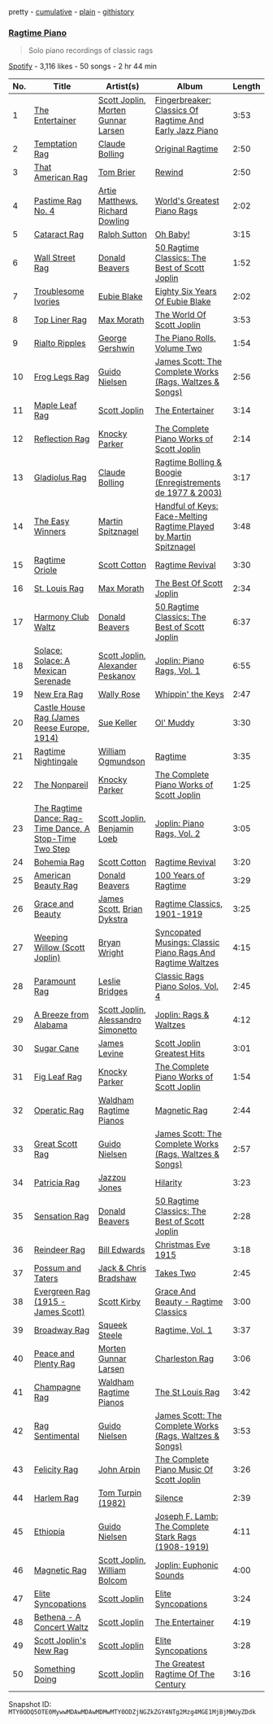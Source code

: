 pretty - [cumulative](/playlists/cumulative/37i9dQZF1DX0Qrm1eJnnVv.md) - [plain](/playlists/plain/37i9dQZF1DX0Qrm1eJnnVv) - [githistory](https://github.githistory.xyz/mackorone/spotify-playlist-archive/blob/main/playlists/plain/37i9dQZF1DX0Qrm1eJnnVv)

### [Ragtime Piano](https://open.spotify.com/playlist/37i9dQZF1DX0Qrm1eJnnVv)

> Solo piano recordings of classic rags

[Spotify](https://open.spotify.com/user/spotify) - 3,116 likes - 50 songs - 2 hr 44 min

| No. | Title | Artist(s) | Album | Length |
|---|---|---|---|---|
| 1 | [The Entertainer](https://open.spotify.com/track/6DWIm1TfM9WiCNQeLbbAsd) | [Scott Joplin](https://open.spotify.com/artist/5FgkTUuCNKDlilidPvZqOq), [Morten Gunnar Larsen](https://open.spotify.com/artist/0abhXJIOH1NqbsXLaZD2DI) | [Fingerbreaker: Classics Of Ragtime And Early Jazz Piano](https://open.spotify.com/album/3PnN5AHFAONQAXr5OEjrmJ) | 3:53 |
| 2 | [Temptation Rag](https://open.spotify.com/track/5dSayG6yo6erxGYIiZPEhN) | [Claude Bolling](https://open.spotify.com/artist/17YFYixTwkosluOZZJWhjb) | [Original Ragtime](https://open.spotify.com/album/5FySxwKiaVp9QkdP2fGQTm) | 2:50 |
| 3 | [That American Rag](https://open.spotify.com/track/1PayBvFJAeaQl6PcHRu7H0) | [Tom Brier](https://open.spotify.com/artist/1MS1jbrxtz1iQg1Gl0z7kL) | [Rewind](https://open.spotify.com/album/3c3KuxBqiBX4fmHYV7sit5) | 2:50 |
| 4 | [Pastime Rag No\. 4](https://open.spotify.com/track/62KHXPpRjwi3HPPOO2MmHG) | [Artie Matthews](https://open.spotify.com/artist/2KIguemK1D0eYCp8ZNMlIL), [Richard Dowling](https://open.spotify.com/artist/7JWgPh8XaVXPsaqbSyOL77) | [World's Greatest Piano Rags](https://open.spotify.com/album/0wVhPHbbIBmNKVbQdvI9tQ) | 2:02 |
| 5 | [Cataract Rag](https://open.spotify.com/track/0DIwS1czdks5yDr8WiDvOx) | [Ralph Sutton](https://open.spotify.com/artist/78vaS34w6HBZi3epzpfTz9) | [Oh Baby!](https://open.spotify.com/album/2haJcfX8gbvfDHQLGT89ry) | 3:15 |
| 6 | [Wall Street Rag](https://open.spotify.com/track/3hTDYslHMaFW29u4yU07Vb) | [Donald Beavers](https://open.spotify.com/artist/5Ecn8b9b3epJp9etNNZSg5) | [50 Ragtime Classics: The Best of Scott Joplin](https://open.spotify.com/album/2EoRBT3U0HLCnbWl7swfXY) | 1:52 |
| 7 | [Troublesome Ivories](https://open.spotify.com/track/1X2NYWrWmpIbs5ALWeZ6Iy) | [Eubie Blake](https://open.spotify.com/artist/35Y7WdrKm5TItu5yHOJ69U) | [Eighty Six Years Of Eubie Blake](https://open.spotify.com/album/5CKfWa3U9PeFEuBhgGBhJX) | 2:02 |
| 8 | [Top Liner Rag](https://open.spotify.com/track/3wQVZKxvSnaSiBaNFX80Od) | [Max Morath](https://open.spotify.com/artist/34Mreq5fPf8HWbVhNFTJIF) | [The World Of Scott Joplin](https://open.spotify.com/album/5hg3Km0IQSIa8I1Q8YB2Pl) | 3:53 |
| 9 | [Rialto Ripples](https://open.spotify.com/track/1qIThzIpVP8GyTx8Y6lu5g) | [George Gershwin](https://open.spotify.com/artist/1YuknfkSYTTbolRpwZBOv4) | [The Piano Rolls, Volume Two](https://open.spotify.com/album/5m3U1X9I0oltjme3PeFTlq) | 1:54 |
| 10 | [Frog Legs Rag](https://open.spotify.com/track/0IoqpZ55F042xPuYCbP7NG) | [Guido Nielsen](https://open.spotify.com/artist/2hk0CLU0IghkuxFs4jx8ZU) | [James Scott: The Complete Works \(Rags, Waltzes & Songs\)](https://open.spotify.com/album/0j118C9e7zYtG2bV8JdiI4) | 2:56 |
| 11 | [Maple Leaf Rag](https://open.spotify.com/track/1JfXcv0wnppRHlnkHcULVV) | [Scott Joplin](https://open.spotify.com/artist/5FgkTUuCNKDlilidPvZqOq) | [The Entertainer](https://open.spotify.com/album/55nzutI0vd4NmGeZHOinuz) | 3:14 |
| 12 | [Reflection Rag](https://open.spotify.com/track/1spkEBNNlnXvdLXPhznynG) | [Knocky Parker](https://open.spotify.com/artist/5GxGw0V1OnTsb5V4DtnxUY) | [The Complete Piano Works of Scott Joplin](https://open.spotify.com/album/5FG1LBNhmZgxLwYiEKilXe) | 2:14 |
| 13 | [Gladiolus Rag](https://open.spotify.com/track/1k2cULxRVikKYA97BCcg7F) | [Claude Bolling](https://open.spotify.com/artist/17YFYixTwkosluOZZJWhjb) | [Ragtime Bolling & Boogie \(Enregistrements de 1977 & 2003\)](https://open.spotify.com/album/5Qmz1rdGfyQgpJ16Fvy4rz) | 3:17 |
| 14 | [The Easy Winners](https://open.spotify.com/track/2JG7qkeDRvk7QA8CKZBXsJ) | [Martin Spitznagel](https://open.spotify.com/artist/2FANFYc7uOUVwemb0jm9vX) | [Handful of Keys: Face\-Melting Ragtime Played by Martin Spitznagel](https://open.spotify.com/album/2eDQ5CG2GFO7tClYNS9S9b) | 3:48 |
| 15 | [Ragtime Oriole](https://open.spotify.com/track/7jp3NMj2U44WSBGHtjrGGp) | [Scott Cotton](https://open.spotify.com/artist/4akQiTcM2tYyt9y5ijVBzU) | [Ragtime Revival](https://open.spotify.com/album/1PgJncp4RezmMO006IYusf) | 3:30 |
| 16 | [St\. Louis Rag](https://open.spotify.com/track/58NvSG4gwrmAfoXedtU7YK) | [Max Morath](https://open.spotify.com/artist/34Mreq5fPf8HWbVhNFTJIF) | [The Best Of Scott Joplin](https://open.spotify.com/album/300iEB8P24hhTozzVI2Mfl) | 2:34 |
| 17 | [Harmony Club Waltz](https://open.spotify.com/track/1nu5TP1IQQKdVtp4eZYPGW) | [Donald Beavers](https://open.spotify.com/artist/5Ecn8b9b3epJp9etNNZSg5) | [50 Ragtime Classics: The Best of Scott Joplin](https://open.spotify.com/album/2EoRBT3U0HLCnbWl7swfXY) | 6:37 |
| 18 | [Solace: Solace: A Mexican Serenade](https://open.spotify.com/track/1Rx5e9Sj4Dm7LliHE9ysHP) | [Scott Joplin](https://open.spotify.com/artist/5FgkTUuCNKDlilidPvZqOq), [Alexander Peskanov](https://open.spotify.com/artist/3ign9P0e3deW95GcSEhCBU) | [Joplin: Piano Rags, Vol\. 1](https://open.spotify.com/album/0lNT0wgggNxAUsquXDQX7X) | 6:55 |
| 19 | [New Era Rag](https://open.spotify.com/track/6mBC9LUBJmWkJjiFUk82Se) | [Wally Rose](https://open.spotify.com/artist/29ja2bTYI7u1VtxBTFkhyB) | [Whippin' the Keys](https://open.spotify.com/album/4QoewAeBhDUQSaplJwPHix) | 2:47 |
| 20 | [Castle House Rag \(James Reese Europe, 1914\)](https://open.spotify.com/track/07ZKL0jVrjxD1DqxizHXSL) | [Sue Keller](https://open.spotify.com/artist/1LjB5pWtBa02kIACdPb6tx) | [Ol' Muddy](https://open.spotify.com/album/4N3q6DQATMXo0Bj5z9DQwe) | 3:30 |
| 21 | [Ragtime Nightingale](https://open.spotify.com/track/6JwN8CvXOJXFMm4pHdx4qX) | [William Ogmundson](https://open.spotify.com/artist/5uDWJuVykK2j91dsIItMhG) | [Ragtime](https://open.spotify.com/album/0UNeYC6icoR0UbvUZD7JYs) | 3:35 |
| 22 | [The Nonpareil](https://open.spotify.com/track/0hFZqcLNnXjFz14gZj34Hk) | [Knocky Parker](https://open.spotify.com/artist/5GxGw0V1OnTsb5V4DtnxUY) | [The Complete Piano Works of Scott Joplin](https://open.spotify.com/album/5FG1LBNhmZgxLwYiEKilXe) | 1:25 |
| 23 | [The Ragtime Dance: Rag\-Time Dance, A Stop\-Time Two Step](https://open.spotify.com/track/7Eqi544QtAAGZ2aITewHzZ) | [Scott Joplin](https://open.spotify.com/artist/5FgkTUuCNKDlilidPvZqOq), [Benjamin Loeb](https://open.spotify.com/artist/67UL1dFPdXgJCBSRRyRGgi) | [Joplin: Piano Rags, Vol\. 2](https://open.spotify.com/album/00hTiYtvFtdxKOiDta1kNU) | 3:05 |
| 24 | [Bohemia Rag](https://open.spotify.com/track/036qpba8Fn5TspX2QrN8wO) | [Scott Cotton](https://open.spotify.com/artist/4akQiTcM2tYyt9y5ijVBzU) | [Ragtime Revival](https://open.spotify.com/album/1PgJncp4RezmMO006IYusf) | 3:20 |
| 25 | [American Beauty Rag](https://open.spotify.com/track/69suUSUufKh4IlTRG2t88Z) | [Donald Beavers](https://open.spotify.com/artist/5Ecn8b9b3epJp9etNNZSg5) | [100 Years of Ragtime](https://open.spotify.com/album/5DHHZDFHXM1iBKCvG45ODR) | 3:29 |
| 26 | [Grace and Beauty](https://open.spotify.com/track/0TtzBFuB0p0bqsucSbwYaJ) | [James Scott](https://open.spotify.com/artist/4Dzdlxs6xusMPwxmED3CCJ), [Brian Dykstra](https://open.spotify.com/artist/61riwtmBNJSb5iUwiChoCY) | [Ragtime Classics, 1901\-1919](https://open.spotify.com/album/5HQEWztM9JM2jOdXVZpb9b) | 3:25 |
| 27 | [Weeping Willow \(Scott Joplin\)](https://open.spotify.com/track/5STf3aWfQmVQmv5VPzxS1N) | [Bryan Wright](https://open.spotify.com/artist/03KJxEQYBqhmSqdqI1tEgf) | [Syncopated Musings: Classic Piano Rags And Ragtime Waltzes](https://open.spotify.com/album/7b8BlvfYIPvB31z8XxfXx3) | 4:15 |
| 28 | [Paramount Rag](https://open.spotify.com/track/7xaVQzLgWJOLqmgAWBc6h7) | [Leslie Bridges](https://open.spotify.com/artist/7m6HwLg3nTQoO2eVMhiGiw) | [Classic Rags Piano Solos, Vol\. 4](https://open.spotify.com/album/1f1dYTmbEN5a9m0g7va9ul) | 2:45 |
| 29 | [A Breeze from Alabama](https://open.spotify.com/track/0CU9oRq6jUw5WE0fN7Epdn) | [Scott Joplin](https://open.spotify.com/artist/5FgkTUuCNKDlilidPvZqOq), [Alessandro Simonetto](https://open.spotify.com/artist/0xFkYOINLkXFgPAAAa9Pwk) | [Joplin: Rags & Waltzes](https://open.spotify.com/album/0ewUAHaISymm0ywE1FdAKX) | 4:12 |
| 30 | [Sugar Cane](https://open.spotify.com/track/6Z6oioQU909D5BbfdU4rss) | [James Levine](https://open.spotify.com/artist/4qFQgEF1rg6a9WvJM0MQIa) | [Scott Joplin Greatest Hits](https://open.spotify.com/album/5fFPJzOXH8gdxuodz1EsAD) | 3:01 |
| 31 | [Fig Leaf Rag](https://open.spotify.com/track/1yMqt5habP5GQsll993r1D) | [Knocky Parker](https://open.spotify.com/artist/5GxGw0V1OnTsb5V4DtnxUY) | [The Complete Piano Works of Scott Joplin](https://open.spotify.com/album/5FG1LBNhmZgxLwYiEKilXe) | 1:54 |
| 32 | [Operatic Rag](https://open.spotify.com/track/4b67iD9BqlVYldEVvrrFCv) | [Waldham Ragtime Pianos](https://open.spotify.com/artist/0494lwWXTnzzYxlGM8czb5) | [Magnetic Rag](https://open.spotify.com/album/39papysaDcE6CtF8wjvlAF) | 2:44 |
| 33 | [Great Scott Rag](https://open.spotify.com/track/6PeVR3vNkWhXlPT7v0yed6) | [Guido Nielsen](https://open.spotify.com/artist/2hk0CLU0IghkuxFs4jx8ZU) | [James Scott: The Complete Works \(Rags, Waltzes & Songs\)](https://open.spotify.com/album/0j118C9e7zYtG2bV8JdiI4) | 2:57 |
| 34 | [Patricia Rag](https://open.spotify.com/track/6A431z6iC8Lk8880VEEEG6) | [Jazzou Jones](https://open.spotify.com/artist/0RuY3axETsXyKXHHO0hpKv) | [Hilarity](https://open.spotify.com/album/2e91VHqCOu9juKYJVCHVR4) | 3:23 |
| 35 | [Sensation Rag](https://open.spotify.com/track/2PtZyMXdMvbimCmx9v6j8O) | [Donald Beavers](https://open.spotify.com/artist/5Ecn8b9b3epJp9etNNZSg5) | [50 Ragtime Classics: The Best of Scott Joplin](https://open.spotify.com/album/2EoRBT3U0HLCnbWl7swfXY) | 2:28 |
| 36 | [Reindeer Rag](https://open.spotify.com/track/3fyYH2qSoxabCNsFLRF1Rz) | [Bill Edwards](https://open.spotify.com/artist/4nwMcAEEwpBDueIkUK65SN) | [Christmas Eve 1915](https://open.spotify.com/album/1YMw838UtJYBBzhCLDMT4C) | 3:18 |
| 37 | [Possum and Taters](https://open.spotify.com/track/2TfcBFuqV3vOfaCJKVifAB) | [Jack & Chris Bradshaw](https://open.spotify.com/artist/5XlcJcvLov5rq4hXjxy3py) | [Takes Two](https://open.spotify.com/album/4z0K2p0J1DV7cLsOP3Bk6O) | 2:45 |
| 38 | [Evergreen Rag \(1915 \- James Scott\)](https://open.spotify.com/track/2giECH6eYMtKOEgbPpkttm) | [Scott Kirby](https://open.spotify.com/artist/3bc3Wj307i1SzUmFopUMLM) | [Grace And Beauty \- Ragtime Classics](https://open.spotify.com/album/6oqyXzEQqsfzxBS9vW3ngz) | 3:00 |
| 39 | [Broadway Rag](https://open.spotify.com/track/70DWx9b7tUII9NTYjN0mvb) | [Squeek Steele](https://open.spotify.com/artist/4rrv3sg8daehyeV8xnOnrF) | [Ragtime, Vol\. 1](https://open.spotify.com/album/3Utz9OLTlkaNYDjHX2R7YK) | 3:37 |
| 40 | [Peace and Plenty Rag](https://open.spotify.com/track/7G3GHUoDuOBoTrHP04VMDj) | [Morten Gunnar Larsen](https://open.spotify.com/artist/0abhXJIOH1NqbsXLaZD2DI) | [Charleston Rag](https://open.spotify.com/album/47f969oRBPbmRfS6jdVXQE) | 3:06 |
| 41 | [Champagne Rag](https://open.spotify.com/track/0KjbuADnLw2I0TPg7xCj5f) | [Waldham Ragtime Pianos](https://open.spotify.com/artist/0494lwWXTnzzYxlGM8czb5) | [The St Louis Rag](https://open.spotify.com/album/2O2dCZZvsoG97DRpiLG2cv) | 3:42 |
| 42 | [Rag Sentimental](https://open.spotify.com/track/3bG4me64hbVIVO0zAIkohe) | [Guido Nielsen](https://open.spotify.com/artist/2hk0CLU0IghkuxFs4jx8ZU) | [James Scott: The Complete Works \(Rags, Waltzes & Songs\)](https://open.spotify.com/album/0j118C9e7zYtG2bV8JdiI4) | 3:53 |
| 43 | [Felicity Rag](https://open.spotify.com/track/3qyqMVspq0B4f3MGZwVG2G) | [John Arpin](https://open.spotify.com/artist/6OMykuv92hzqoSZAzcSdg1) | [The Complete Piano Music Of Scott Joplin](https://open.spotify.com/album/1Ylmy8lsNu3LIlGqYCdUhZ) | 3:26 |
| 44 | [Harlem Rag](https://open.spotify.com/track/3NcbV4lOWtvMZuyiWk4pt9) | [Tom Turpin \(1982\)](https://open.spotify.com/artist/0fFUpKXdGhkHH9TaPLUqJr) | [Silence](https://open.spotify.com/album/34pIdHeTwx6rNUuIUQ97hP) | 2:39 |
| 45 | [Ethiopia](https://open.spotify.com/track/6vKrEa3NCMxkGstSrBI71I) | [Guido Nielsen](https://open.spotify.com/artist/2hk0CLU0IghkuxFs4jx8ZU) | [Joseph F\. Lamb: The Complete Stark Rags \(1908\-1919\)](https://open.spotify.com/album/0b5ts7qqK1ovw09OJFOUiv) | 4:11 |
| 46 | [Magnetic Rag](https://open.spotify.com/track/1m94dz2zFqNXncBdwgy1Vh) | [Scott Joplin](https://open.spotify.com/artist/5FgkTUuCNKDlilidPvZqOq), [William Bolcom](https://open.spotify.com/artist/0Uj2XBKJsuZZsf5xSEPfmS) | [Joplin: Euphonic Sounds](https://open.spotify.com/album/5kWfWl6MTHPt7EnZGWSrmz) | 4:00 |
| 47 | [Elite Syncopations](https://open.spotify.com/track/3NqrNRSNIAPZ7Q9xv7FAPA) | [Scott Joplin](https://open.spotify.com/artist/5FgkTUuCNKDlilidPvZqOq) | [Elite Syncopations](https://open.spotify.com/album/1QHrpvRzwEupSHU38lppez) | 3:24 |
| 48 | [Bethena \- A Concert Waltz](https://open.spotify.com/track/5WjcpTSFtdziv49MXLKoDy) | [Scott Joplin](https://open.spotify.com/artist/5FgkTUuCNKDlilidPvZqOq) | [The Entertainer](https://open.spotify.com/album/55nzutI0vd4NmGeZHOinuz) | 4:19 |
| 49 | [Scott Joplin's New Rag](https://open.spotify.com/track/49uqrtWArmME93qBRrHamC) | [Scott Joplin](https://open.spotify.com/artist/5FgkTUuCNKDlilidPvZqOq) | [Elite Syncopations](https://open.spotify.com/album/1QHrpvRzwEupSHU38lppez) | 3:28 |
| 50 | [Something Doing](https://open.spotify.com/track/5A35y6b1dGEbkMFBGFmCFQ) | [Scott Joplin](https://open.spotify.com/artist/5FgkTUuCNKDlilidPvZqOq) | [The Greatest Ragtime Of The Century](https://open.spotify.com/album/2BTwlNNLlpPL9jwQzYzFNj) | 3:16 |

Snapshot ID: `MTY0ODQ5OTE0MywwMDAwMDAwMDMwMTY0ODZjNGZkZGY4NTg2Mzg4MGE1MjBjMWUyZDdk`
